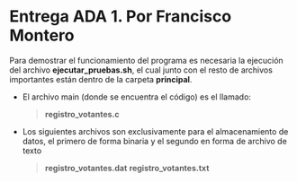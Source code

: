 # Entrega ADA 1. Por Francisco Montero


Para demostrar el funcionamiento del programa es necesaria la ejecución del archivo **ejecutar_pruebas.sh**, el cual junto con el resto de archivos importantes están dentro de la carpeta **principal**.

- El archivo main (donde se encuentra el código) es el llamado: 
	> **registro_votantes.c**
	
- Los siguientes archivos son exclusivamente para el almacenamiento de datos, el primero de forma binaria y el segundo en forma de archivo de texto
	> **registro_votantes.dat**
	> **registro_votantes.txt**
